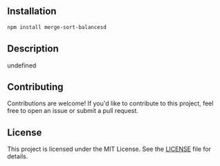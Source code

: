 ## Installation
```bash
npm install merge-sort-balancesd
```

## Description
undefined

## Contributing

Contributions are welcome! If you'd like to contribute to this project, feel free to open an issue or submit a pull request.

## License

This project is licensed under the MIT License. See the [LICENSE](LICENSE) file for details.
